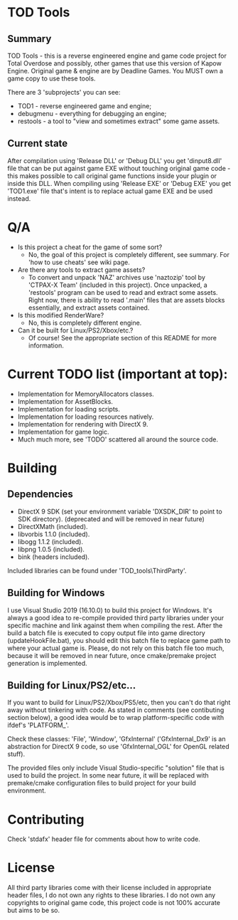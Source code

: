 # TOD Tools

## Summary

TOD Tools - this is a reverse engineered engine and game code project for Total Overdose and possibly, other games that use this version of Kapow Engine.
Original game & engine are by Deadline Games. You MUST own a game copy to use these tools.

There are 3 'subprojects' you can see:

* TOD1 - reverse engineered game and engine;
* debugmenu - everything for debugging an engine;
* restools - a tool to "view and sometimes extract" some game assets.

## Current state

After compilation using 'Release DLL' or 'Debug DLL' you get 'dinput8.dll' file that can be put against game EXE without touching original game code - this makes possible to call original game functions inside your plugin or inside this DLL.
When compiling using 'Release EXE' or 'Debug EXE' you get 'TOD1.exe' file that's intent is to replace actual game EXE and be used instead.

# Q/A

* Is this project a cheat for the game of some sort?
  * No, the goal of this project is completely different, see summary. For 'how to use cheats' see wiki page.
* Are there any tools to extract game assets?
  * To convert and unpack 'NAZ' archives use 'naztozip' tool by 'CTPAX-X Team' (included in this project). Once unpacked, a 'restools' program can be used to read and extract some assets. Right now, there is ability to read '.main' files that are assets blocks essentially, and extract assets contained.
* Is this modified RenderWare?
  * No, this is completely different engine.
* Can it be built for Linux/PS2/Xbox/etc.?
  * Of course! See the appropriate section of this README for more information.

# Current TODO list (important at top):

* Implementation for MemoryAllocators classes.
* Implementation for AssetBlocks.
* Implementation for loading scripts.
* Implementation for loading resources natively.
* Implementation for rendering with DirectX 9.
* Implementation for game logic.
* Much much more, see 'TODO' scattered all around the source code.

# Building

## Dependencies

* DirectX 9 SDK (set your environment variable 'DXSDK_DIR' to point to SDK directory). (deprecated and will be removed in near future)
* DirectXMath (included).
* libvorbis 1.1.0 (included).
* libogg 1.1.2 (included).
* libpng 1.0.5 (included).
* bink (headers included).

Included libraries can be found under 'TOD_tools\ThirdParty'.

## Building for Windows

I use Visual Studio 2019 (16.10.0) to build this project for Windows.
It's always a good idea to re-compile provided third party libraries under your specific machine and link against them when compiling the rest.
After the build a batch file is executed to copy output file into game directory (updateHookFile.bat), you should edit this batch file to replace game path to where your actual game is. Please, do not rely on this batch file too much, because it will be removed in near future, once cmake/premake project generation is implemented.

## Building for Linux/PS2/etc...

If you want to build for Linux/PS2/Xbox/PS5/etc, then you can't do that right away without tinkering with code. As stated in comments (see contibuting section below), a good idea would be to wrap platform-specific code with ifdef's 'PLATFORM_<platform>'.

Check these classes: 'File', 'Window', 'GfxInternal' ('GfxInternal_Dx9' is an abstraction for DirectX 9 code, so use 'GfxInternal_OGL' for OpenGL related stuff).

The provided files only include Visual Studio-specific "solution" file that is used to build the project. In some near future, it will be replaced with premake/cmake configuration files to build project for your build environment.

# Contributing

Check 'stdafx' header file for comments about how to write code.

# License

All third party libraries come with their license included in appropriate header files, I do not own any rights to these libraries.
I do not own any copyrights to original game code, this project code is not 100% accurate but aims to be so.